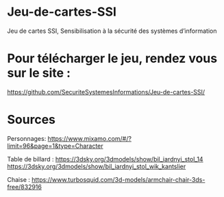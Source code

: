 # Jeu-de-cartes-SSI
Jeu de cartes SSI, Sensibilisation à la sécurité des systèmes d’information

# Pour télécharger le jeu, rendez vous sur le site : 
https://github.com/SecuriteSystemesInformations/Jeu-de-cartes-SSI/

# Sources
Personnages:
https://www.mixamo.com/#/?limit=96&page=1&type=Character

Table de billard : 
https://3dsky.org/3dmodels/show/bil_iardnyi_stol_14
https://3dsky.org/3dmodels/show/bil_iardnyi_stol_wik_kantslier

Chaise :
https://www.turbosquid.com/3d-models/armchair-chair-3ds-free/832916
